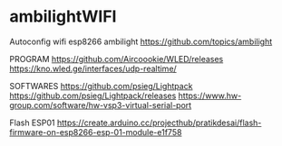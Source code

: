 # ambilightWIFI
Autoconfig wifi esp8266 ambilight
https://github.com/topics/ambilight

PROGRAM
https://github.com/Aircoookie/WLED/releases
https://kno.wled.ge/interfaces/udp-realtime/

SOFTWARES
https://github.com/psieg/Lightpack
https://github.com/psieg/Lightpack/releases
https://www.hw-group.com/software/hw-vsp3-virtual-serial-port

Flash  ESP01
https://create.arduino.cc/projecthub/pratikdesai/flash-firmware-on-esp8266-esp-01-module-e1f758
